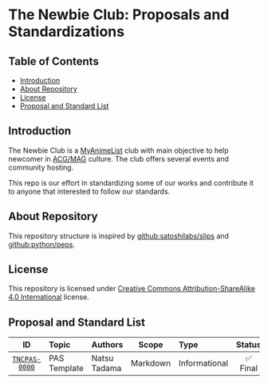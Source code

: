 <!-- cSpell:words tncpas -->
<!-- omit in toc -->
# The Newbie Club: Proposals and Standardizations

<!-- omit in toc -->
## Table of Contents

* [Introduction](#introduction)
* [About Repository](#about-repository)
* [License](#license)
* [Proposal and Standard List](#proposal-and-standard-list)

## Introduction

The Newbie Club is a [MyAnimeList](https://myanimelist.net) club with main objective to help newcomer in [ACG/MAG](https://en.wikipedia.org/wiki/ACG_(subculture)) culture. The club offers several events and community hosting.

This repo is our effort in standardizing some of our works and contribute it to anyone that interested to follow our standards.

## About Repository

This repository structure is inspired by [github:satoshilabs/slips](https://github.com/satoshilabs/slips) and [github:python/peps](https://github.com/python/peps).

## License

This repository is licensed under [Creative Commons Attribution-ShareAlike 4.0 International](./LICENSE) license.

## Proposal and Standard List

|                ID                 | Topic        | Authors      |  Scope   | Type          | Status  |
| :-------------------------------: | :----------- | :----------- | :------: | :------------ | :-----: |
| [`TNCPAS-0000`](./tncpas-0000.md) | PAS Template | Natsu Tadama | Markdown | Informational | ✅ Final |
